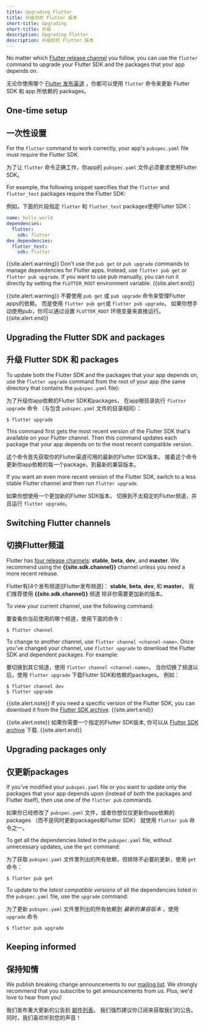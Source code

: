 ```yaml
---
title: Upgrading Flutter
title: 升级你的 Flutter 版本
short-title: Upgrading
short-title: 升级
description: Upgrading Flutter
description: 升级你的 Flutter 版本
---
```


No matter which [Flutter release channel][] you follow,
you can use the `flutter` command to upgrade your Flutter SDK
and the packages that your app depends on.

无论你使用哪个 [Flutter 发布渠道][Flutter release channel] ，你都可以使用 `flutter` 命令来更新 Flutter SDK 和 app 所依赖的 packages。

## One-time setup
## 一次性设置

For the `flutter` command to work correctly,
your app's `pubspec.yaml` file must require the Flutter SDK.

为了让 `flutter` 命令正确工作，你app的 `pubspec.yaml` 文件必须要求使用Flutter SDK。

For example, the following snippet specifies that the
`flutter` and `flutter_test` packages require the Flutter SDK:

例如，下面的片段指定 `flutter`  和  `flutter_test` packages使用Flutter SDK：

```yaml
name: hello_world
dependencies:
  flutter:
    sdk: flutter
dev_dependencies:
  flutter_test:
    sdk: flutter
```

{{site.alert.warning}}
Don't use the `pub get` or `pub upgrade` commands to manage dependencies
for Flutter apps.
Instead, use `flutter pub get` or `flutter pub upgrade`.
If you want to use pub manually, you can run it directly by setting the
`FLUTTER_ROOT` environment variable.
{{site.alert.end}}

{{site.alert.warning}}
不要使用 `pub get` 或 `pub upgrade` 命令来管理Flutter apps的依赖。
而是使用  `flutter pub get`或 `flutter pub upgrade`。
如果你想手动使用pub，你可以通过设置 `FLUTTER_ROOT` 环境变量来直接运行。
{{site.alert.end}}

## Upgrading the Flutter SDK and packages
## 升级 Flutter SDK 和 packages

To update both the Flutter SDK and the packages that your app depends on,
use the `flutter upgrade` command from the root of your app
(the same directory that contains the `pubspec.yaml` file):

为了升级你app依赖的Flutter SDK和packages，
在app根目录执行 `flutter upgrade` 命令
（与包含 `pubspec.yaml` 文件的目录相同）：

```terminal
$ flutter upgrade
```

This command first gets the most recent version of the Flutter SDK
that's available on your Flutter channel.
Then this command updates each package that your app depends on
to the most recent compatible version.

这个命令首先获取你的Flutter渠道可用的最新的Flutter SDK版本。
接着这个命令更新你app依赖的每一个package，到最新的兼容版本。

If you want an even more recent version of the Flutter SDK,
switch to a less stable Flutter channel
and then run `flutter upgrade`.

如果你想使用一个更加新的Flutter SDK版本，
切换到不太稳定的Flutter频道，并且运行 `flutter upgrade`。

## Switching Flutter channels
## 切换Flutter频道

Flutter has [four release channels][Flutter release channel]:
**stable**, **beta**, **dev**, and **master**.
We recommend using the **{{site.sdk.channel}}** channel
unless you need a more recent release.

Flutter有[4个发布频道][Flutter发布频道]：
**stable**, **beta**, **dev**, 和 **master**。
我们推荐使用 **{{site.sdk.channel}}** 频道
除非你需要更加新的版本。

To view your current channel, use the following command:

要查看你当前使用的哪个频道，使用下面的命令：

```terminal
$ flutter channel
```

To change to another channel, use `flutter channel <channel-name>`.
Once you've changed your channel, use `flutter upgrade`
to download the Flutter SDK and dependent packages.
For example:

要切换到其它频道，使用 `flutter channel <channel-name>`。
当你切换了频道以后，使用 `flutter upgrade` 下载Flutter SDK和依赖的packages。
例如：

```terminal
$ flutter channel dev
$ flutter upgrade
```

{{site.alert.note}}
If you need a specific version of the Flutter SDK,
you can download it from the [Flutter SDK archive][].
{{site.alert.end}}

{{site.alert.note}}
如果你需要一个指定的Flutter SDK版本,
你可以从 [Flutter SDK archive][] 下载.
{{site.alert.end}}

## Upgrading packages only
## 仅更新packages

If you've modified your `pubspec.yaml` file or you want to update
only the packages that your app depends upon (instead of both the packages and
Flutter itself), then use one of the `flutter pub` commands.

如果你已经修改了 `pubspec.yaml` 文件，或者你想仅仅更新你app依赖的packages
（而不是同时更新packages和Flutter SDK）
就使用 `flutter pub` 命令之一。

To get all the dependencies listed in the `pubspec.yaml` file,
without unnecessary updates, use the `get` command:

为了获取 `pubspec.yaml` 文件里列出的所有依赖，但排除不必要的更新，使用 `get` 命令：

```terminal
$ flutter pub get
```

To update to the _latest compatible versions_ of
all the dependencies listed in the `pubspec.yaml` file,
use the `upgrade` command:

为了更新 `pubspec.yaml` 文件里列出的所有依赖到 _最新的兼容版本_ ，使用 `upgrade` 命令

```terminal
$ flutter pub upgrade
```


## Keeping informed
## 保持知情

We publish breaking change announcements to our [mailing list][].
We strongly recommend that you subscribe to get announcements from us.
Plus, we'd love to hear from you!

我们发布重大更新的公告到 [邮件列表][]。
我们强烈建议你订阅来获取我们的公告。
同时，我们喜欢听到您的声音！

[Flutter SDK archive]: /docs/development/tools/sdk/archive
[Flutter release channel]: {{site.github}}/flutter/flutter/wiki/Flutter-build-release-channels
[mailing list]: {{site.groups}}/forum/#!forum/flutter-dev

[Flutter SDK 档案]: /docs/development/tools/sdk/archive
[Flutter 发布频道]: {{site.github}}/flutter/flutter/wiki/Flutter-build-release-channels
[邮件列表]: {{site.groups}}/forum/#!forum/flutter-dev
